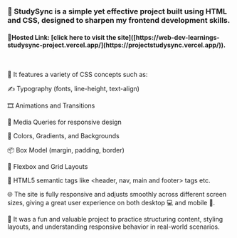 <h3>📘 StudySync is a simple yet effective project built using HTML and CSS, designed to sharpen my frontend development skills.</h3>

<h4>🔗Hosted Link: [click here to visit the site]([https://web-dev-learnings-studysync-project.vercel.app/](https://projectstudysync.vercel.app/)).</h4>
</br>

📌 It features a variety of CSS concepts such as:

✍️ Typography (fonts, line-height, text-align)

🎞️ Animations and Transitions

📱 Media Queries for responsive design

🎨 Colors, Gradients, and Backgrounds

📦 Box Model (margin, padding, border)

🔲 Flexbox and Grid Layouts

🧱 HTML5 semantic tags like <header, nav, main and footer> tags etc.

🌐 The site is fully responsive and adjusts smoothly across different screen sizes, giving a great user experience on both desktop 💻 and mobile 📱.

🚀 It was a fun and valuable project to practice structuring content, styling layouts, and understanding responsive behavior in real-world scenarios.

